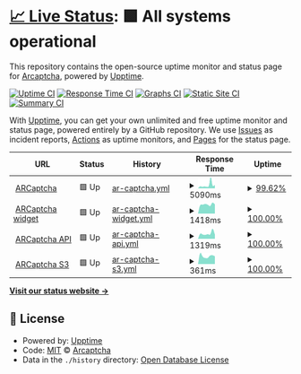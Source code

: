 # [📈 Live Status](https://status.arcaptcha.ir): <!--live status--> **🟩 All systems operational**

This repository contains the open-source uptime monitor and status page for [Arcaptcha](https://arcaptcha.ir), powered by [Upptime](https://github.com/upptime/upptime).

[![Uptime CI](https://github.com/arcaptcha/ARCaptcha-monitoring/workflows/Uptime%20CI/badge.svg)](https://github.com/arcaptcha/ARCaptcha-monitoring/actions?query=workflow%3A%22Uptime+CI%22)
[![Response Time CI](https://github.com/arcaptcha/ARCaptcha-monitoring/workflows/Response%20Time%20CI/badge.svg)](https://github.com/arcaptcha/ARCaptcha-monitoring/actions?query=workflow%3A%22Response+Time+CI%22)
[![Graphs CI](https://github.com/arcaptcha/ARCaptcha-monitoring/workflows/Graphs%20CI/badge.svg)](https://github.com/arcaptcha/ARCaptcha-monitoring/actions?query=workflow%3A%22Graphs+CI%22)
[![Static Site CI](https://github.com/arcaptcha/ARCaptcha-monitoring/workflows/Static%20Site%20CI/badge.svg)](https://github.com/arcaptcha/ARCaptcha-monitoring/actions?query=workflow%3A%22Static+Site+CI%22)
[![Summary CI](https://github.com/arcaptcha/ARCaptcha-monitoring/workflows/Summary%20CI/badge.svg)](https://github.com/arcaptcha/ARCaptcha-monitoring/actions?query=workflow%3A%22Summary+CI%22)

With [Upptime](https://upptime.js.org), you can get your own unlimited and free uptime monitor and status page, powered entirely by a GitHub repository. We use [Issues](https://github.com/arcaptcha/ARCaptcha-monitoring/issues) as incident reports, [Actions](https://github.com/arcaptcha/ARCaptcha-monitoring/actions) as uptime monitors, and [Pages](https://status.arcaptcha.ir) for the status page.

<!--start: status pages-->
<!-- This summary is generated by Upptime (https://github.com/upptime/upptime) -->
<!-- Do not edit this manually, your changes will be overwritten -->
<!-- prettier-ignore -->
| URL | Status | History | Response Time | Uptime |
| --- | ------ | ------- | ------------- | ------ |
| <img alt="" src="https://icons.duckduckgo.com/ip3/arcaptcha.co.ico" height="13"> [ARCaptcha](https://arcaptcha.co/fa) | 🟩 Up | [ar-captcha.yml](https://github.com/arcaptcha/ARCaptcha-monitoring/commits/HEAD/history/ar-captcha.yml) | <details><summary><img alt="Response time graph" src="./graphs/ar-captcha/response-time-week.png" height="20"> 5090ms</summary><br><a href="https://status.arcaptcha.ir/history/ar-captcha"><img alt="Response time 4934" src="https://img.shields.io/endpoint?url=https%3A%2F%2Fraw.githubusercontent.com%2Farcaptcha%2FARCaptcha-monitoring%2FHEAD%2Fapi%2Far-captcha%2Fresponse-time.json"></a><br><a href="https://status.arcaptcha.ir/history/ar-captcha"><img alt="24-hour response time 6667" src="https://img.shields.io/endpoint?url=https%3A%2F%2Fraw.githubusercontent.com%2Farcaptcha%2FARCaptcha-monitoring%2FHEAD%2Fapi%2Far-captcha%2Fresponse-time-day.json"></a><br><a href="https://status.arcaptcha.ir/history/ar-captcha"><img alt="7-day response time 5090" src="https://img.shields.io/endpoint?url=https%3A%2F%2Fraw.githubusercontent.com%2Farcaptcha%2FARCaptcha-monitoring%2FHEAD%2Fapi%2Far-captcha%2Fresponse-time-week.json"></a><br><a href="https://status.arcaptcha.ir/history/ar-captcha"><img alt="30-day response time 4595" src="https://img.shields.io/endpoint?url=https%3A%2F%2Fraw.githubusercontent.com%2Farcaptcha%2FARCaptcha-monitoring%2FHEAD%2Fapi%2Far-captcha%2Fresponse-time-month.json"></a><br><a href="https://status.arcaptcha.ir/history/ar-captcha"><img alt="1-year response time 5045" src="https://img.shields.io/endpoint?url=https%3A%2F%2Fraw.githubusercontent.com%2Farcaptcha%2FARCaptcha-monitoring%2FHEAD%2Fapi%2Far-captcha%2Fresponse-time-year.json"></a></details> | <details><summary><a href="https://status.arcaptcha.ir/history/ar-captcha">99.62%</a></summary><a href="https://status.arcaptcha.ir/history/ar-captcha"><img alt="All-time uptime 99.23%" src="https://img.shields.io/endpoint?url=https%3A%2F%2Fraw.githubusercontent.com%2Farcaptcha%2FARCaptcha-monitoring%2FHEAD%2Fapi%2Far-captcha%2Fuptime.json"></a><br><a href="https://status.arcaptcha.ir/history/ar-captcha"><img alt="24-hour uptime 100.00%" src="https://img.shields.io/endpoint?url=https%3A%2F%2Fraw.githubusercontent.com%2Farcaptcha%2FARCaptcha-monitoring%2FHEAD%2Fapi%2Far-captcha%2Fuptime-day.json"></a><br><a href="https://status.arcaptcha.ir/history/ar-captcha"><img alt="7-day uptime 99.62%" src="https://img.shields.io/endpoint?url=https%3A%2F%2Fraw.githubusercontent.com%2Farcaptcha%2FARCaptcha-monitoring%2FHEAD%2Fapi%2Far-captcha%2Fuptime-week.json"></a><br><a href="https://status.arcaptcha.ir/history/ar-captcha"><img alt="30-day uptime 99.91%" src="https://img.shields.io/endpoint?url=https%3A%2F%2Fraw.githubusercontent.com%2Farcaptcha%2FARCaptcha-monitoring%2FHEAD%2Fapi%2Far-captcha%2Fuptime-month.json"></a><br><a href="https://status.arcaptcha.ir/history/ar-captcha"><img alt="1-year uptime 99.21%" src="https://img.shields.io/endpoint?url=https%3A%2F%2Fraw.githubusercontent.com%2Farcaptcha%2FARCaptcha-monitoring%2FHEAD%2Fapi%2Far-captcha%2Fuptime-year.json"></a></details>
| <img alt="" src="https://icons.duckduckgo.com/ip3/widget.arcaptcha.co.ico" height="13"> [ARCaptcha widget](https://widget.arcaptcha.co/1/api.js) | 🟩 Up | [ar-captcha-widget.yml](https://github.com/arcaptcha/ARCaptcha-monitoring/commits/HEAD/history/ar-captcha-widget.yml) | <details><summary><img alt="Response time graph" src="./graphs/ar-captcha-widget/response-time-week.png" height="20"> 1418ms</summary><br><a href="https://status.arcaptcha.ir/history/ar-captcha-widget"><img alt="Response time 1777" src="https://img.shields.io/endpoint?url=https%3A%2F%2Fraw.githubusercontent.com%2Farcaptcha%2FARCaptcha-monitoring%2FHEAD%2Fapi%2Far-captcha-widget%2Fresponse-time.json"></a><br><a href="https://status.arcaptcha.ir/history/ar-captcha-widget"><img alt="24-hour response time 1212" src="https://img.shields.io/endpoint?url=https%3A%2F%2Fraw.githubusercontent.com%2Farcaptcha%2FARCaptcha-monitoring%2FHEAD%2Fapi%2Far-captcha-widget%2Fresponse-time-day.json"></a><br><a href="https://status.arcaptcha.ir/history/ar-captcha-widget"><img alt="7-day response time 1418" src="https://img.shields.io/endpoint?url=https%3A%2F%2Fraw.githubusercontent.com%2Farcaptcha%2FARCaptcha-monitoring%2FHEAD%2Fapi%2Far-captcha-widget%2Fresponse-time-week.json"></a><br><a href="https://status.arcaptcha.ir/history/ar-captcha-widget"><img alt="30-day response time 1485" src="https://img.shields.io/endpoint?url=https%3A%2F%2Fraw.githubusercontent.com%2Farcaptcha%2FARCaptcha-monitoring%2FHEAD%2Fapi%2Far-captcha-widget%2Fresponse-time-month.json"></a><br><a href="https://status.arcaptcha.ir/history/ar-captcha-widget"><img alt="1-year response time 1838" src="https://img.shields.io/endpoint?url=https%3A%2F%2Fraw.githubusercontent.com%2Farcaptcha%2FARCaptcha-monitoring%2FHEAD%2Fapi%2Far-captcha-widget%2Fresponse-time-year.json"></a></details> | <details><summary><a href="https://status.arcaptcha.ir/history/ar-captcha-widget">100.00%</a></summary><a href="https://status.arcaptcha.ir/history/ar-captcha-widget"><img alt="All-time uptime 99.65%" src="https://img.shields.io/endpoint?url=https%3A%2F%2Fraw.githubusercontent.com%2Farcaptcha%2FARCaptcha-monitoring%2FHEAD%2Fapi%2Far-captcha-widget%2Fuptime.json"></a><br><a href="https://status.arcaptcha.ir/history/ar-captcha-widget"><img alt="24-hour uptime 100.00%" src="https://img.shields.io/endpoint?url=https%3A%2F%2Fraw.githubusercontent.com%2Farcaptcha%2FARCaptcha-monitoring%2FHEAD%2Fapi%2Far-captcha-widget%2Fuptime-day.json"></a><br><a href="https://status.arcaptcha.ir/history/ar-captcha-widget"><img alt="7-day uptime 100.00%" src="https://img.shields.io/endpoint?url=https%3A%2F%2Fraw.githubusercontent.com%2Farcaptcha%2FARCaptcha-monitoring%2FHEAD%2Fapi%2Far-captcha-widget%2Fuptime-week.json"></a><br><a href="https://status.arcaptcha.ir/history/ar-captcha-widget"><img alt="30-day uptime 100.00%" src="https://img.shields.io/endpoint?url=https%3A%2F%2Fraw.githubusercontent.com%2Farcaptcha%2FARCaptcha-monitoring%2FHEAD%2Fapi%2Far-captcha-widget%2Fuptime-month.json"></a><br><a href="https://status.arcaptcha.ir/history/ar-captcha-widget"><img alt="1-year uptime 99.65%" src="https://img.shields.io/endpoint?url=https%3A%2F%2Fraw.githubusercontent.com%2Farcaptcha%2FARCaptcha-monitoring%2FHEAD%2Fapi%2Far-captcha-widget%2Fuptime-year.json"></a></details>
| <img alt="" src="https://icons.duckduckgo.com/ip3/api.arcaptcha.ir.ico" height="13"> [ARCaptcha API](https://api.arcaptcha.ir/arcaptcha/api/heartbeat) | 🟩 Up | [ar-captcha-api.yml](https://github.com/arcaptcha/ARCaptcha-monitoring/commits/HEAD/history/ar-captcha-api.yml) | <details><summary><img alt="Response time graph" src="./graphs/ar-captcha-api/response-time-week.png" height="20"> 1319ms</summary><br><a href="https://status.arcaptcha.ir/history/ar-captcha-api"><img alt="Response time 2253" src="https://img.shields.io/endpoint?url=https%3A%2F%2Fraw.githubusercontent.com%2Farcaptcha%2FARCaptcha-monitoring%2FHEAD%2Fapi%2Far-captcha-api%2Fresponse-time.json"></a><br><a href="https://status.arcaptcha.ir/history/ar-captcha-api"><img alt="24-hour response time 1142" src="https://img.shields.io/endpoint?url=https%3A%2F%2Fraw.githubusercontent.com%2Farcaptcha%2FARCaptcha-monitoring%2FHEAD%2Fapi%2Far-captcha-api%2Fresponse-time-day.json"></a><br><a href="https://status.arcaptcha.ir/history/ar-captcha-api"><img alt="7-day response time 1319" src="https://img.shields.io/endpoint?url=https%3A%2F%2Fraw.githubusercontent.com%2Farcaptcha%2FARCaptcha-monitoring%2FHEAD%2Fapi%2Far-captcha-api%2Fresponse-time-week.json"></a><br><a href="https://status.arcaptcha.ir/history/ar-captcha-api"><img alt="30-day response time 1291" src="https://img.shields.io/endpoint?url=https%3A%2F%2Fraw.githubusercontent.com%2Farcaptcha%2FARCaptcha-monitoring%2FHEAD%2Fapi%2Far-captcha-api%2Fresponse-time-month.json"></a><br><a href="https://status.arcaptcha.ir/history/ar-captcha-api"><img alt="1-year response time 2280" src="https://img.shields.io/endpoint?url=https%3A%2F%2Fraw.githubusercontent.com%2Farcaptcha%2FARCaptcha-monitoring%2FHEAD%2Fapi%2Far-captcha-api%2Fresponse-time-year.json"></a></details> | <details><summary><a href="https://status.arcaptcha.ir/history/ar-captcha-api">100.00%</a></summary><a href="https://status.arcaptcha.ir/history/ar-captcha-api"><img alt="All-time uptime 98.63%" src="https://img.shields.io/endpoint?url=https%3A%2F%2Fraw.githubusercontent.com%2Farcaptcha%2FARCaptcha-monitoring%2FHEAD%2Fapi%2Far-captcha-api%2Fuptime.json"></a><br><a href="https://status.arcaptcha.ir/history/ar-captcha-api"><img alt="24-hour uptime 100.00%" src="https://img.shields.io/endpoint?url=https%3A%2F%2Fraw.githubusercontent.com%2Farcaptcha%2FARCaptcha-monitoring%2FHEAD%2Fapi%2Far-captcha-api%2Fuptime-day.json"></a><br><a href="https://status.arcaptcha.ir/history/ar-captcha-api"><img alt="7-day uptime 100.00%" src="https://img.shields.io/endpoint?url=https%3A%2F%2Fraw.githubusercontent.com%2Farcaptcha%2FARCaptcha-monitoring%2FHEAD%2Fapi%2Far-captcha-api%2Fuptime-week.json"></a><br><a href="https://status.arcaptcha.ir/history/ar-captcha-api"><img alt="30-day uptime 99.96%" src="https://img.shields.io/endpoint?url=https%3A%2F%2Fraw.githubusercontent.com%2Farcaptcha%2FARCaptcha-monitoring%2FHEAD%2Fapi%2Far-captcha-api%2Fuptime-month.json"></a><br><a href="https://status.arcaptcha.ir/history/ar-captcha-api"><img alt="1-year uptime 98.61%" src="https://img.shields.io/endpoint?url=https%3A%2F%2Fraw.githubusercontent.com%2Farcaptcha%2FARCaptcha-monitoring%2FHEAD%2Fapi%2Far-captcha-api%2Fuptime-year.json"></a></details>
| <img alt="" src="https://icons.duckduckgo.com/ip3/api.arcaptcha.ir.ico" height="13"> [ARCaptcha S3](https://api.arcaptcha.ir/arcaptcha/api/s3) | 🟩 Up | [ar-captcha-s3.yml](https://github.com/arcaptcha/ARCaptcha-monitoring/commits/HEAD/history/ar-captcha-s3.yml) | <details><summary><img alt="Response time graph" src="./graphs/ar-captcha-s3/response-time-week.png" height="20"> 361ms</summary><br><a href="https://status.arcaptcha.ir/history/ar-captcha-s3"><img alt="Response time 1656" src="https://img.shields.io/endpoint?url=https%3A%2F%2Fraw.githubusercontent.com%2Farcaptcha%2FARCaptcha-monitoring%2FHEAD%2Fapi%2Far-captcha-s3%2Fresponse-time.json"></a><br><a href="https://status.arcaptcha.ir/history/ar-captcha-s3"><img alt="24-hour response time 205" src="https://img.shields.io/endpoint?url=https%3A%2F%2Fraw.githubusercontent.com%2Farcaptcha%2FARCaptcha-monitoring%2FHEAD%2Fapi%2Far-captcha-s3%2Fresponse-time-day.json"></a><br><a href="https://status.arcaptcha.ir/history/ar-captcha-s3"><img alt="7-day response time 361" src="https://img.shields.io/endpoint?url=https%3A%2F%2Fraw.githubusercontent.com%2Farcaptcha%2FARCaptcha-monitoring%2FHEAD%2Fapi%2Far-captcha-s3%2Fresponse-time-week.json"></a><br><a href="https://status.arcaptcha.ir/history/ar-captcha-s3"><img alt="30-day response time 759" src="https://img.shields.io/endpoint?url=https%3A%2F%2Fraw.githubusercontent.com%2Farcaptcha%2FARCaptcha-monitoring%2FHEAD%2Fapi%2Far-captcha-s3%2Fresponse-time-month.json"></a><br><a href="https://status.arcaptcha.ir/history/ar-captcha-s3"><img alt="1-year response time 1656" src="https://img.shields.io/endpoint?url=https%3A%2F%2Fraw.githubusercontent.com%2Farcaptcha%2FARCaptcha-monitoring%2FHEAD%2Fapi%2Far-captcha-s3%2Fresponse-time-year.json"></a></details> | <details><summary><a href="https://status.arcaptcha.ir/history/ar-captcha-s3">100.00%</a></summary><a href="https://status.arcaptcha.ir/history/ar-captcha-s3"><img alt="All-time uptime 98.41%" src="https://img.shields.io/endpoint?url=https%3A%2F%2Fraw.githubusercontent.com%2Farcaptcha%2FARCaptcha-monitoring%2FHEAD%2Fapi%2Far-captcha-s3%2Fuptime.json"></a><br><a href="https://status.arcaptcha.ir/history/ar-captcha-s3"><img alt="24-hour uptime 100.00%" src="https://img.shields.io/endpoint?url=https%3A%2F%2Fraw.githubusercontent.com%2Farcaptcha%2FARCaptcha-monitoring%2FHEAD%2Fapi%2Far-captcha-s3%2Fuptime-day.json"></a><br><a href="https://status.arcaptcha.ir/history/ar-captcha-s3"><img alt="7-day uptime 100.00%" src="https://img.shields.io/endpoint?url=https%3A%2F%2Fraw.githubusercontent.com%2Farcaptcha%2FARCaptcha-monitoring%2FHEAD%2Fapi%2Far-captcha-s3%2Fuptime-week.json"></a><br><a href="https://status.arcaptcha.ir/history/ar-captcha-s3"><img alt="30-day uptime 99.93%" src="https://img.shields.io/endpoint?url=https%3A%2F%2Fraw.githubusercontent.com%2Farcaptcha%2FARCaptcha-monitoring%2FHEAD%2Fapi%2Far-captcha-s3%2Fuptime-month.json"></a><br><a href="https://status.arcaptcha.ir/history/ar-captcha-s3"><img alt="1-year uptime 98.41%" src="https://img.shields.io/endpoint?url=https%3A%2F%2Fraw.githubusercontent.com%2Farcaptcha%2FARCaptcha-monitoring%2FHEAD%2Fapi%2Far-captcha-s3%2Fuptime-year.json"></a></details>

<!--end: status pages-->

[**Visit our status website →**](https://status.arcaptcha.ir)

## 📄 License

- Powered by: [Upptime](https://github.com/upptime/upptime)
- Code: [MIT](./LICENSE) © [Arcaptcha](https://arcaptcha.ir)
- Data in the `./history` directory: [Open Database License](https://opendatacommons.org/licenses/odbl/1-0/)
